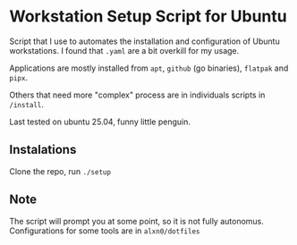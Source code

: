 # Workstation Setup Script for Ubuntu

Script that I use to automates the installation and configuration of Ubuntu workstations.
I found that `.yaml` are a bit overkill for my usage.

Applications are mostly installed from `apt`, `github` (go binaries), `flatpak`
and `pipx`.

Others that need more "complex" process are in individuals scripts in
`/install`.

Last tested on ubuntu 25.04, funny little penguin.

## Instalations
Clone the repo, run `./setup`

## Note
The script will prompt you at some point, so it is not fully autonomus.
Configurations for some tools are in `alxn0/dotfiles`

